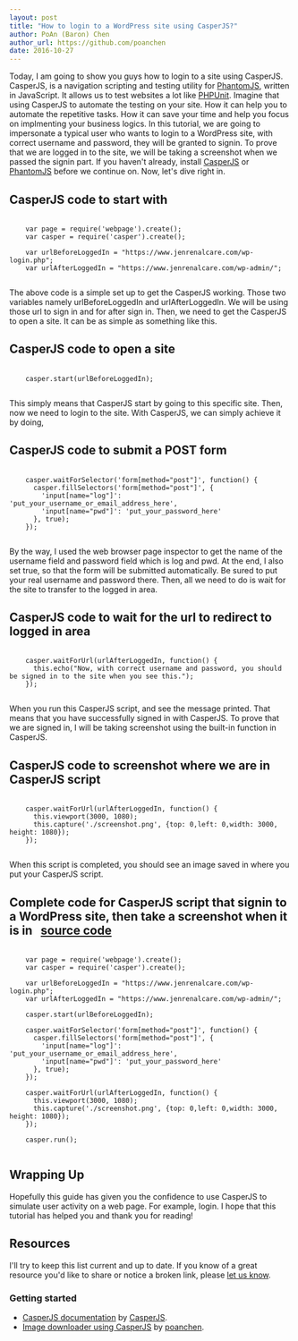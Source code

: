 ```yaml
---
layout: post
title: "How to login to a WordPress site using CasperJS?"
author: PoAn (Baron) Chen
author_url: https://github.com/poanchen
date: 2016-10-27
---
```

Today, I am going to show you guys how to login to a site using CasperJS. CasperJS, is a navigation scripting and testing utility for [PhantomJS](http://phantomjs.org/), written in JavaScript. It allows us to test websites a lot like [PHPUnit](https://github.com/sebastianbergmann/phpunit/). Imagine that using CasperJS to automate the testing on your site. How it can help you to automate the repetitive tasks. How it can save your time and help you focus on implmenting your business logics. In this tutorial, we are going to impersonate a typical user who wants to login to a WordPress site, with correct username and password, they will be granted to signin. To prove that we are logged in to the site, we will be taking a screenshot when we passed the signin part. If you haven't already, install [CasperJS](http://casperjs.org/) or [PhantomJS](http://phantomjs.org/) before we continue on. Now, let's dive right in.

## CasperJS code to start with

<pre>
  <code class="javascript">
    var page = require('webpage').create();
    var casper = require('casper').create();

    var urlBeforeLoggedIn = "https://www.jenrenalcare.com/wp-login.php";
    var urlAfterLoggedIn = "https://www.jenrenalcare.com/wp-admin/";
  </code>
</pre>
The above code is a simple set up to get the CasperJS working. Those two variables namely urlBeforeLoggedIn and urlAfterLoggedIn. We will be using those url to sign in and for after sign in. Then, we need to get the CasperJS to open a site. It can be as simple as something like this.

## CasperJS code to open a site

<pre>
  <code class="javascript">
    casper.start(urlBeforeLoggedIn);
  </code>
</pre>
This simply means that CasperJS start by going to this specific site. Then, now we need to login to the site. With CasperJS, we can simply achieve it by doing,

## CasperJS code to submit a POST form

<pre>
  <code class="javascript">
    casper.waitForSelector('form[method="post"]', function() {
      casper.fillSelectors('form[method="post"]', {
        'input[name="log"]': 'put_your_username_or_email_address_here',
        'input[name="pwd"]': 'put_your_password_here'
      }, true);
    });
  </code>
</pre>
By the way, I used the web browser page inspector to get the name of the username field and password field which is log and pwd. At the end, I also set true, so that the form will be submitted automatically. Be sured to put your real username and password there. Then, all we need to do is wait for the site to transfer to the logged in area.

## CasperJS code to wait for the url to redirect to logged in area

<pre>
  <code class="javascript">
    casper.waitForUrl(urlAfterLoggedIn, function() {
      this.echo("Now, with correct username and password, you should be signed in to the site when you see this.");
    });
  </code>
</pre>
When you run this CasperJS script, and see the message printed. That means that you have successfully signed in with CasperJS. To prove that we are signed in, I will be taking screenshot using the built-in function in CasperJS.

## CasperJS code to screenshot where we are in CasperJS script

<pre>
  <code class="javascript">
    casper.waitForUrl(urlAfterLoggedIn, function() {
      this.viewport(3000, 1080);
      this.capture('./screenshot.png', {top: 0,left: 0,width: 3000, height: 1080});
    });
  </code>
</pre>
When this script is completed, you should see an image saved in where you put your CasperJS script.

## Complete code for CasperJS script that signin to a WordPress site, then take a screenshot when it is in &nbsp;&nbsp;<a href="https://github.com/poanchen/code-for-blog/blob/master/2016/10/27/how-to-login-to-wordpress-site-using-casperjs/loginToWordpressSite.js" target="_blank">source code</a>

<pre>
  <code class="javascript">
    var page = require('webpage').create();
    var casper = require('casper').create();

    var urlBeforeLoggedIn = "https://www.jenrenalcare.com/wp-login.php";
    var urlAfterLoggedIn = "https://www.jenrenalcare.com/wp-admin/";

    casper.start(urlBeforeLoggedIn);

    casper.waitForSelector('form[method="post"]', function() {
      casper.fillSelectors('form[method="post"]', {
        'input[name="log"]': 'put_your_username_or_email_address_here',
        'input[name="pwd"]': 'put_your_password_here'
      }, true);
    });

    casper.waitForUrl(urlAfterLoggedIn, function() {
      this.viewport(3000, 1080);
      this.capture('./screenshot.png', {top: 0,left: 0,width: 3000, height: 1080});
    });

    casper.run();
  </code>
</pre>

## Wrapping Up

Hopefully this guide has given you the confidence to use CasperJS to simulate user activity on a web page. For example, login. I hope that this tutorial has helped you and thank you for reading!

## Resources

I'll try to keep this list current and up to date. If you know of a great resource you'd like to share or notice a broken link, please [let us know](https://github.com/poanchen/poanchen.github.io/issues).

### Getting started

* [CasperJS documentation](http://docs.casperjs.org/en/latest/) by [CasperJS](http://casperjs.org/).
* [Image downloader using CasperJS](https://github.com/poanchen/image-downloader) by [poanchen](https://github.com/poanchen).
